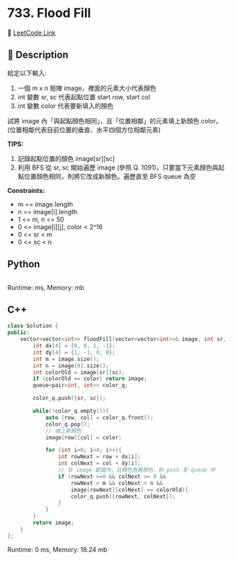 # 733. Flood Fill

🔗 [LeetCode Link](https://leetcode.com/problems/flood-fill/description/)

## :beginner: Description

給定以下輸入:
1. 一個 m x n 矩陣 image，裡面的元素大小代表顏色
2. int 變數 sr, sc 代表起點位置 start row, start col
3. int 變數 color 代表要新填入的顏色

試將 image 內「與起點顏色相同」，且「位置相鄰」的元素填上新顏色 color。
(位置相鄰代表目前位置的垂直、水平四個方位相鄰元素)

**TIPS:**  
1. 記錄起點位置的顏色 image[sr][sc]
2. 利用 BFS 從 sr, sc 開始遍歷 image (參照 Q. 1091)，只要當下元素顏色與起點位置顏色相同，則將它改成新顏色。遍歷直至 BFS queue 為空

**Constraints:**

* m == image.length
* n == image[i].length
* 1 <= m, n <= 50
* 0 <= image[i][j], color < 2^16
* 0 <= sr < m
* 0 <= sc < n

## Python 

```python

```
Runtime: ms, Memory: mb

## C++

```c++
class Solution {
public:
    vector<vector<int>> floodFill(vector<vector<int>>& image, int sr, int sc, int color) {
        int dx[4] = {0, 0, 1, -1};
        int dy[4] = {1, -1, 0, 0};
        int m = image.size();
        int n = image[0].size();
        int colorOld = image[sr][sc];
        if (colorOld == color) return image;
        queue<pair<int, int>> color_q;

        color_q.push({sr, sc});

        while(!color_q.empty()){
            auto [row, col] = color_q.front();
            color_q.pop();
            // 填上新顏色
            image[row][col] = color;

            for (int i=0; i<4; i++){
                int rowNext = row + dx[i];
                int colNext = col + dy[i];
                // 在 image 範圍內，且顏色為舊顏色，則 push 至 queue 中
                if (rowNext >=0 && colNext >= 0 && 
                    rowNext < m && colNext < n && 
                    image[rowNext][colNext] == colorOld){
                    color_q.push({rowNext, colNext});
                }
            }
        }
        return image;
    }
};
```
Runtime: 0 ms, Memory: 18.24 mb
